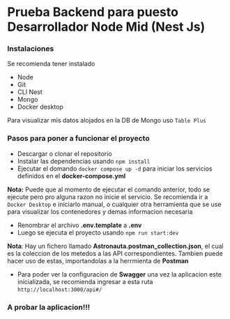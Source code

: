 # Prueba Backend para puesto Desarrollador Node Mid (Nest Js)

### Instalaciones

Se recomienda tener instalado

- Node
- Git
- CLI Nest
- Mongo
- Docker desktop

Para visualizar mis datos alojados en la DB de Mongo uso `Table Plus`

### Pasos para poner a funcionar el proyecto

- Descargar o clonar el repositorio
- Instalar las dependencias usando `npm install`
- Ejecutar el domando `docker compose up -d` para iniciar los servicios definidos en el **docker-compose.yml**

**Nota:** Puede que al momento de ejecutar el comando anterior, todo se ejecute pero pro alguna razon no inicie el servicio. Se recomienda ir a `Docker Desktop` e iniciarlo manual, o cualquier otra herramienta que se use para visualizar los contenedores y demas informacion necesaria

- Renombrar el archivo **.env.template** a **.env**
- Luego se ejecuta el proyecto usando `npm run start:dev`

**Nota**: Hay un fichero llamado **Astronauta.postman_collection.json**, el cual es la coleccion de los metedos a las API correspondientes. Tambien puede hacer uso de estas, importandolas a la herrmienta de **Postman**

- Para poder ver la configuracion de **Swagger** una vez la aplicacion este inicializada, se recomienda ingresar a esta ruta `http://localhost:3000/api#/`

### A probar la aplicacion!!!
